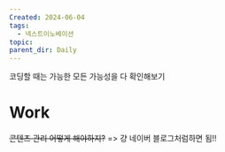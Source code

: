 ```yaml
---
Created: 2024-06-04
tags:
  - 넥스트이노베이션
topic: 
parent_dir: Daily
---
```

코딩할 때는 가능한 모든 가능성을 다 확인해보기
# Work
~~콘텐츠 관리 어떻게 해야하지?~~ => 걍 네이버 블로그처럼하면 됨!!

